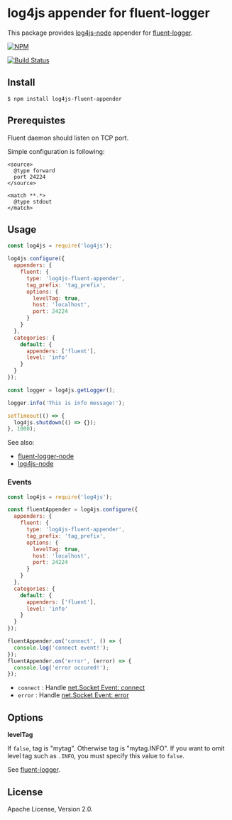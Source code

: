 # log4js appender for fluent-logger

This package provides [log4js-node](https://github.com/nomiddlename/log4js-node) appender for [fluent-logger](https://github.com/fluent/fluent-logger-node).

[![NPM](https://nodei.co/npm/log4js-fluent-appender.png)](https://nodei.co/npm/log4js-fluent-appender/)

[![Build Status](https://travis-ci.org/okkez/log4js-fluent-appender.svg?branch=master)](https://travis-ci.org/okkez/log4js-fluent-appender)

## Install

```
$ npm install log4js-fluent-appender
```

## Prerequistes

Fluent daemon should listen on TCP port.

Simple configuration is following:

```aconf
<source>
  @type forward
  port 24224
</source>

<match **.*>
  @type stdout
</match>
```

## Usage

```js
const log4js = require('log4js');

log4js.configure({
  appenders: {
    fluent: {
      type: 'log4js-fluent-appender',
      tag_prefix: 'tag_prefix',
      options: {
        levelTag: true,
        host: 'localhost',
        port: 24224
      }
    }
  },
  categories: {
    default: {
      appenders: ['fluent'],
      level: 'info'
    }
  }
});

const logger = log4js.getLogger();

logger.info('This is info message!');

setTimeout(() => {
  log4js.shutdown(() => {});
}, 1000);
```

See also:

* [fluent-logger-node](https://github.com/fluent/fluent-logger-node)
* [log4js-node](https://github.com/nomiddlename/log4js-node)

### Events

```js
const log4js = require('log4js');

const fluentAppender = log4js.configure({
  appenders: {
    fluent: {
      type: 'log4js-fluent-appender',
      tag_prefix: 'tag_prefix',
      options: {
        levelTag: true,
        host: 'localhost',
        port: 24224
      }
    }
  },
  categories: {
    default: {
      appenders: ['fluent'],
      level: 'info'
    }
  }
});

fluentAppender.on('connect', () => {
  console.log('connect event!');
});
fluentAppender.on('error', (error) => {
  console.log('error occured!');
});

```

* `connect` : Handle [net.Socket Event: connect](https://nodejs.org/api/net.html#net_event_connect)
* `error` : Handle [net.Socket Event: error](https://nodejs.org/api/net.html#net_event_error_1)

## Options

**levelTag**

If `false`, tag is "mytag". Otherwise tag is "mytag.INFO".
If you want to omit level tag such as `.INFO`, you must specify this value to `false`.

See [fluent-logger](https://github.com/fluent/fluent-logger-node).

## License

Apache License, Version 2.0.

